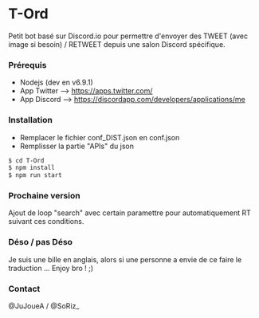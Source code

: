 # T-Ord

Petit bot basé sur Discord.io pour permettre d'envoyer des TWEET (avec image si besoin) / RETWEET depuis une salon Discord spécifique.

### Prérequis

  - Nodejs (dev en v6.9.1)
  - App Twitter --> https://apps.twitter.com/
  - App Discord --> https://discordapp.com/developers/applications/me

### Installation

  - Remplacer le fichier conf_DIST.json en conf.json
  - Remplisser la partie "APIs" du json
  
```sh
$ cd T-Ord
$ npm install
$ npm run start
```

### Prochaine version

Ajout de loop "search" avec certain paramettre pour automatiquement RT suivant ces conditions.

### Déso / pas Déso

Je suis une bille en anglais, alors si une personne a envie de ce faire le traduction ... Enjoy bro ! ;)

### Contact

@JuJoueA / @SoRiz_
